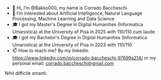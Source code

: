 - 👋 Hi, I’m @Bakko000, my name is Corrado Baccheschi
- 👀 I’m interested about Artificial Intelligence, Natural Language Processing, Machine Learning and Data Science
- 🎓 I got my Master's Degree in Digital Humanities (Informatica Umanistica) at the University of Pisa in 2025 with 110/110 cum laude
- 🎓 I got my Bachelor's Degree in Digital Humanities (Informatica Umanistica) at the University of Pisa in 2023 with 110/110
- 📫 How to reach me? By my linkedin https://www.linkedin.com/in/corrado-baccheschi-97699a214/ or my personal email: corrado.baccheschi@gmail.com


Nihil difficile amanti.

<!---
- 📚 I’m currently attending a Master's Degree in Language Technologies at the University of Pisa
Bakko000/Bakko000 is a ✨ special ✨ repository because its `README.md` (this file) appears on your GitHub profile.
You can click the Preview link to take a look at your changes.
--->


